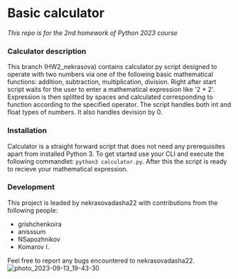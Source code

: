 # Basic calculator
*This repo is for the 2nd homework of Python 2023 course*

### Calculator description
This branch (HW2_nekrasova) contains calculator.py script designed to operate with two numbers via one of the following basic mathematical functions: addition, subtraction, multiplication, division.
Right after start script waits for the user to enter a mathematical expression like '2 * 2'. Expression is then splitted by spaces and calculated corresponding to function according to the specified operator.
The script handles both int and float types of numbers. It also handles devision by 0.

### Installation
Calculator is a straight forward script that does not need any prerequisites apart from installed Python 3. To get started use your CLI and execute the following commandlet: `python3 calculator.py`.
After this the script is ready to recieve your mathematical expression.

### Development
This project is leaded by nekrasovadasha22 with contributions from the following people: 
- grishchenkoira
- anisssum
- NSapozhnikov
- Komarov I.

Feel free to report any bugs encountered to nekrasovadasha22.
![photo_2023-09-13_19-43-30](https://github.com/nekrasovadasha22/HW2_Git_and_python/assets/144455860/d11f2906-21e0-4eda-9849-b58d64b312c8)
